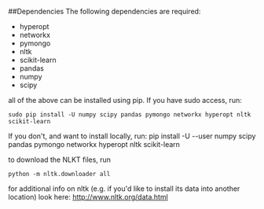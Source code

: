 ##Dependencies
The following dependencies are required:

* hyperopt
* networkx
* pymongo
* nltk
* scikit-learn
* pandas
* numpy
* scipy

all of the above can be installed using pip. If you have sudo access, run:

    sudo pip install -U numpy scipy pandas pymongo networkx hyperopt nltk scikit-learn

If you don't, and want to install locally, run:
    pip install -U --user numpy scipy pandas pymongo networkx hyperopt nltk scikit-learn

to download the NLKT files, run 

    python -m nltk.downloader all

for additional info on nltk (e.g. if you'd like to install its data into another location) look here: http://www.nltk.org/data.html
